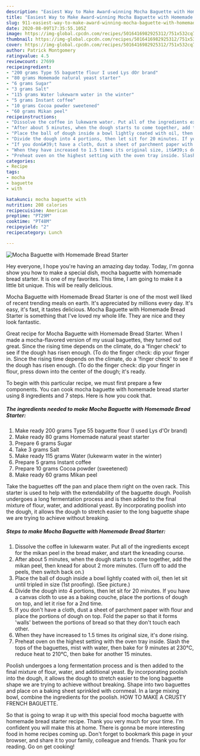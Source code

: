 ```yaml
---
description: "Easiest Way to Make Award-winning Mocha Baguette with Homemade Bread Starter"
title: "Easiest Way to Make Award-winning Mocha Baguette with Homemade Bread Starter"
slug: 911-easiest-way-to-make-award-winning-mocha-baguette-with-homemade-bread-starter
date: 2020-08-09T17:35:55.105Z
image: https://img-global.cpcdn.com/recipes/5016416982925312/751x532cq70/mocha-baguette-with-homemade-bread-starter-recipe-main-photo.jpg
thumbnail: https://img-global.cpcdn.com/recipes/5016416982925312/751x532cq70/mocha-baguette-with-homemade-bread-starter-recipe-main-photo.jpg
cover: https://img-global.cpcdn.com/recipes/5016416982925312/751x532cq70/mocha-baguette-with-homemade-bread-starter-recipe-main-photo.jpg
author: Patrick Montgomery
ratingvalue: 4.5
reviewcount: 27699
recipeingredient:
- "200 grams Type 55 baguette flour I used Lys dOr brand"
- "80 grams Homemade natural yeast starter"
- "6 grams Sugar"
- "3 grams Salt"
- "115 grams Water lukewarm water in the winter"
- "5 grams Instant coffee"
- "10 grams Cocoa powder sweetened"
- "60 grams Mikan peel"
recipeinstructions:
- "Dissolve the coffee in lukewarm water. Put all of the ingredients except for the mikan peel in the bread maker, and start the kneading course."
- "After about 5 minutes, when the dough starts to come together, add the mikan peel, then knead for about 2 more minutes. (Turn off to add the peels, then switch back on.)"
- "Place the ball of dough inside a bowl lightly coated with oil, then let sit until tripled in size (1st proofing). (See picture.)"
- "Divide the dough into 4 portions, then let sit for 20 minutes. If you have a canvas cloth to use as a baking couche, place the portions of dough on top, and let it rise for a 2nd time."
- "If you don&#39;t have a cloth, dust a sheet of parchment paper with flour and place the portions of dough on top. Fold the paper so that it forms &#39;walls&#39; between the portions of bread so that they don&#39;t touch each other."
- "When they have increased to 1.5 times its original size, it&#39;s done rising."
- "Preheat oven on the highest setting with the oven tray inside. Slash the tops of the baguettes, mist with water, then bake for 9 minutes at 230°C, reduce heat to 210°C, then bake for another 15 minutes."
categories:
- Recipe
tags:
- mocha
- baguette
- with

katakunci: mocha baguette with 
nutrition: 208 calories
recipecuisine: American
preptime: "PT29M"
cooktime: "PT48M"
recipeyield: "2"
recipecategory: Lunch

---
```



![Mocha Baguette with Homemade Bread Starter](https://img-global.cpcdn.com/recipes/5016416982925312/751x532cq70/mocha-baguette-with-homemade-bread-starter-recipe-main-photo.jpg)

Hey everyone, I hope you're having an amazing day today. Today, I'm gonna show you how to make a special dish, mocha baguette with homemade bread starter. It is one of my favorites. This time, I am going to make it a little bit unique. This will be really delicious.

Mocha Baguette with Homemade Bread Starter is one of the most well liked of recent trending meals on earth. It's appreciated by millions every day. It's easy, it's fast, it tastes delicious. Mocha Baguette with Homemade Bread Starter is something that I've loved my whole life. They are nice and they look fantastic.

Great recipe for Mocha Baguette with Homemade Bread Starter. When I made a mocha-flavored version of my usual baguettes, they turned out great. Since the rising time depends on the climate, do a &#39;finger check&#39; to see if the dough has risen enough. (To do the finger check: dip your finger in. Since the rising time depends on the climate, do a &#39;finger check&#39; to see if the dough has risen enough. (To do the finger check: dip your finger in flour, press down into the center of the dough; it&#39;s ready.


To begin with this particular recipe, we must first prepare a few components. You can cook mocha baguette with homemade bread starter using 8 ingredients and 7 steps. Here is how you cook that.

<!--inarticleads1-->

##### The ingredients needed to make Mocha Baguette with Homemade Bread Starter:

1. Make ready 200 grams Type 55 baguette flour (I used Lys d&#39;Or brand)
1. Make ready 80 grams Homemade natural yeast starter
1. Prepare 6 grams Sugar
1. Take 3 grams Salt
1. Make ready 115 grams Water (lukewarm water in the winter)
1. Prepare 5 grams Instant coffee
1. Prepare 10 grams Cocoa powder (sweetened)
1. Make ready 60 grams Mikan peel


Take the baguettes off the pan and place them right on the oven rack. This starter is used to help with the extendability of the baguette dough. Poolish undergoes a long fermentation process and is then added to the final mixture of flour, water, and additional yeast. By incorporating poolish into the dough, it allows the dough to stretch easier to the long baguette shape we are trying to achieve without breaking. 

<!--inarticleads2-->

##### Steps to make Mocha Baguette with Homemade Bread Starter:

1. Dissolve the coffee in lukewarm water. Put all of the ingredients except for the mikan peel in the bread maker, and start the kneading course.
1. After about 5 minutes, when the dough starts to come together, add the mikan peel, then knead for about 2 more minutes. (Turn off to add the peels, then switch back on.)
1. Place the ball of dough inside a bowl lightly coated with oil, then let sit until tripled in size (1st proofing). (See picture.)
1. Divide the dough into 4 portions, then let sit for 20 minutes. If you have a canvas cloth to use as a baking couche, place the portions of dough on top, and let it rise for a 2nd time.
1. If you don&#39;t have a cloth, dust a sheet of parchment paper with flour and place the portions of dough on top. Fold the paper so that it forms &#39;walls&#39; between the portions of bread so that they don&#39;t touch each other.
1. When they have increased to 1.5 times its original size, it&#39;s done rising.
1. Preheat oven on the highest setting with the oven tray inside. Slash the tops of the baguettes, mist with water, then bake for 9 minutes at 230°C, reduce heat to 210°C, then bake for another 15 minutes.


Poolish undergoes a long fermentation process and is then added to the final mixture of flour, water, and additional yeast. By incorporating poolish into the dough, it allows the dough to stretch easier to the long baguette shape we are trying to achieve without breaking. Shape into two baguettes and place on a baking sheet sprinkled with cornmeal. In a large mixing bowl, combine the ingredients for the poolish. HOW TO MAKE A CRUSTY FRENCH BAGUETTE. 

So that is going to wrap it up with this special food mocha baguette with homemade bread starter recipe. Thank you very much for your time. I'm confident you will make this at home. There is gonna be more interesting food in home recipes coming up. Don't forget to bookmark this page in your browser, and share it to your family, colleague and friends. Thank you for reading. Go on get cooking!
